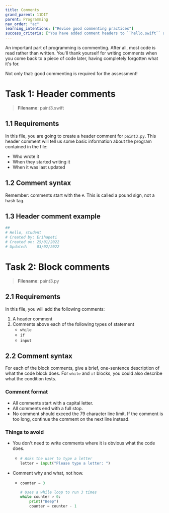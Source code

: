 ```yaml
---
title: Comments
grand_parent: 11DIT
parent: Programming
nav_order: "ac"
learning_intentions: ["Revise good commenting practices"]
success_criteria: ["You have added comment headers to ``hello.swift`` and ``paint3.swift``"]
---
```


An important part of programming is commenting. After all, most code is read rather than written. You'll thank yourself for writing comments when you come back to a piece of code later, having completely forgotten what it's for.

Not only that: good commenting is required for the assessment!

# Task 1: Header comments

> **Filename**: paint3.swift

## 1.1 Requirements

In this file, you are going to create a header comment for ``paint3.py``. This header comment will tell us some basic information about the program contained in the file:
	
- Who wrote it
- When they started writing it
- When it was last updated

## 1.2 Comment syntax

Remember: comments start with the ``#``. This is called a pound sign, not a hash tag.

## 1.3 Header comment example

```python
##
# Hello, student
# Created by: Erihapeti
# Created on: 25/01/2022
# Updated:    03/02/2022
```

# Task 2: Block comments

> **Filename**: paint3.py

## 2.1 Requirements

In this file, you will add the following comments:
	
1. A header comment
2. Comments above each of the following types of statement
	- ``while``
	- ``if``
    - ``input``

## 2.2 Comment syntax

For each of the block comments, give a brief, one-sentence description of what the code block does. For ``while`` and ``if`` blocks, you could also describe what the condition tests.

### Comment format

- All comments start with a capital letter.
- All comments end with a full stop.
- No comment should exceed the 79 character line limit. If the comment is too long, continue the comment on the next line instead.
	
### Things to avoid

- You don't need to write comments where it is obvious what the code does.
  - ```python
    # Asks the user to type a letter
    letter = input("Please type a letter: ")
    ```
- Comment why and what, not how.
  - ```python
    counter = 3

    # Uses a while loop to run 3 times
    while counter > 0:
        print("Beep")
        counter = counter - 1
    ```